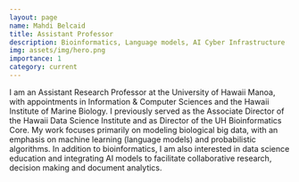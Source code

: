 ```yaml
---
layout: page
name: Mahdi Belcaid
title: Assistant Professor
description: Bioinformatics, Language models, AI Cyber Infrastructure
img: assets/img/hero.png
importance: 1
category: current
---
```


I am an Assistant Research Professor at the University of Hawaii Manoa, with appointments in Information & Computer Sciences and the Hawaii 
Institute of Marine Biology. I previously served as the Associate Director of the Hawaii Data Science Institute and as Director of the UH Bioinformatics Core.  My work focuses primarily on modeling biological big data, with an emphasis on machine learning (language models) and probabilistic algorithms. 
In addition to bioinformatics, I am also interested in data science education and integrating AI models to facilitate collaborative research, decision making and document analytics.







